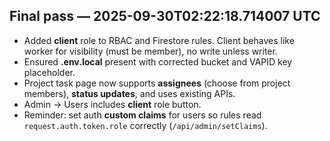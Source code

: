 

## Final pass — 2025-09-30T02:22:18.714007 UTC
- Added **client** role to RBAC and Firestore rules. Client behaves like worker for visibility (must be member), no write unless writer.
- Ensured **.env.local** present with corrected bucket and VAPID key placeholder.
- Project task page now supports **assignees** (choose from project members), **status updates**, and uses existing APIs.
- Admin → Users includes **client** role button.
- Reminder: set auth **custom claims** for users so rules read `request.auth.token.role` correctly (`/api/admin/setClaims`).

